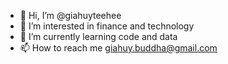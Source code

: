 - 👋 Hi, I’m @giahuyteehee
- 👀 I’m interested in finance and technology 
- 🌱 I’m currently learning code and data 
- 📫 How to reach me giahuy.buddha@gmail.com  

<!---
giahuyteehee/giahuyteehee is a ✨ special ✨ repository because its `README.md` (this file) appears on your GitHub profile.
You can click the Preview link to take a look at your changes.
--->
